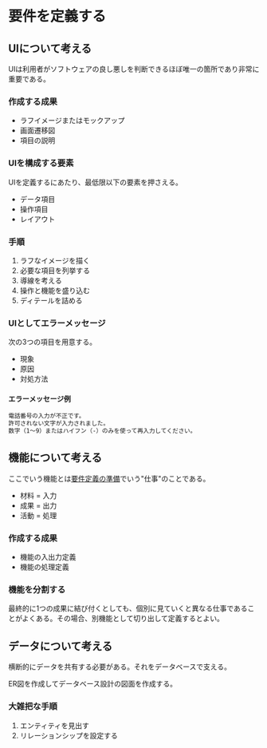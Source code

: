 # 要件を定義する

## UIについて考える

UIは利用者がソフトウェアの良し悪しを判断できるほぼ唯一の箇所であり非常に重要である。

### 作成する成果

- ラフイメージまたはモックアップ
- 画面遷移図
- 項目の説明

### UIを構成する要素

UIを定義するにあたり、最低限以下の要素を押さえる。

- データ項目
- 操作項目
- レイアウト

### 手順

1. ラフなイメージを描く
2. 必要な項目を列挙する
3. 導線を考える
4. 操作と機能を盛り込む
5. ディテールを詰める

### UIとしてエラーメッセージ

次の3つの項目を用意する。

- 現象
- 原因
- 対処方法

#### エラーメッセージ例

```txt linenums="0"
電話番号の入力が不正です。
許可されない文字が入力されました。
数字（1～9）またはハイフン（-）のみを使って再入力してください。
```

## 機能について考える

ここでいう機能とは[要件定義の準備](../要件定義の準備/index.md)でいう"仕事"のことである。

- 材料 = 入力
- 成果 = 出力
- 活動 = 処理

### 作成する成果

- 機能の入出力定義
- 機能の処理定義

### 機能を分割する

最終的に1つの成果に結び付くとしても、個別に見ていくと異なる仕事であることがよくある。その場合、別機能として切り出して定義するとよい。

## データについて考える

横断的にデータを共有する必要がある。それをデータベースで支える。

ER図を作成してデータベース設計の図面を作成する。  

### 大雑把な手順

1. エンティティを見出す
2. リレーションシップを設定する
